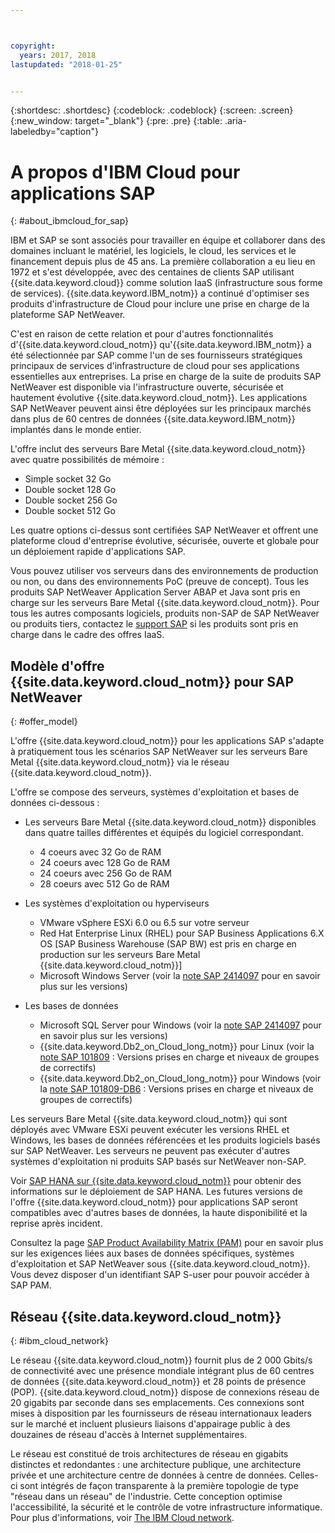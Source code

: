 ```yaml
---



copyright:
  years: 2017, 2018
lastupdated: "2018-01-25"


---
```


{:shortdesc: .shortdesc}
{:codeblock: .codeblock}
{:screen: .screen}
{:new_window: target="_blank"}
{:pre: .pre}
{:table: .aria-labeledby="caption"}


# A propos d'IBM Cloud pour applications SAP
{: #about_ibmcloud_for_sap}

IBM et SAP se sont associés pour travailler en équipe et collaborer dans des domaines incluant le matériel, les logiciels, le cloud, les services et le financement depuis plus de 45 ans. La première collaboration a eu lieu en 1972 et s'est développée, avec des centaines de clients SAP utilisant {{site.data.keyword.cloud}} comme solution IaaS (infrastructure sous forme de services). {{site.data.keyword.IBM_notm}} a  continué d'optimiser ses produits d'infrastructure de Cloud pour inclure une prise en charge de la plateforme SAP NetWeaver. 

C'est en raison de cette relation et pour d'autres fonctionnalités d'{{site.data.keyword.cloud_notm}} qu'{{site.data.keyword.IBM_notm}} a été sélectionnée par SAP comme l'un de ses fournisseurs stratégiques principaux de services d'infrastructure de cloud pour ses applications essentielles aux entreprises. La prise en charge de la suite de produits SAP NetWeaver est disponible via l'infrastructure ouverte, sécurisée et hautement évolutive {{site.data.keyword.cloud_notm}}. Les applications SAP NetWeaver peuvent ainsi être déployées sur les principaux marchés dans plus de 60 centres de données {{site.data.keyword.IBM_notm}} implantés dans le monde entier.

L'offre inclut des serveurs Bare Metal {{site.data.keyword.cloud_notm}} avec quatre possibilités de mémoire :
  * Simple socket 32 Go
  * Double socket 128 Go
  * Double socket 256 Go
  * Double socket 512 Go

Les quatre options ci-dessus sont certifiées SAP NetWeaver et offrent une plateforme cloud d'entreprise évolutive, sécurisée, ouverte et globale pour un déploiement rapide d'applications SAP.

Vous pouvez utiliser vos serveurs dans des environnements de production ou non, ou dans des environnements PoC (preuve de concept). Tous les produits SAP NetWeaver Application Server ABAP et Java sont pris en charge sur les serveurs Bare Metal {{site.data.keyword.cloud_notm}}. Pour tous les autres composants logiciels, produits non-SAP de SAP NetWeaver ou produits tiers, contactez le [support SAP](https://support.sap.com/home.html) si les produits sont pris en charge dans le cadre des offres IaaS.

## Modèle d'offre {{site.data.keyword.cloud_notm}} pour SAP NetWeaver
{: #offer_model}

L'offre {{site.data.keyword.cloud_notm}} pour les applications SAP s'adapte à pratiquement tous les scénarios SAP NetWeaver sur les serveurs Bare Metal {{site.data.keyword.cloud_notm}} via le réseau {{site.data.keyword.cloud_notm}}.

L'offre se compose des serveurs, systèmes d'exploitation et bases de données ci-dessous :
  * Les serveurs Bare Metal {{site.data.keyword.cloud_notm}} disponibles dans quatre tailles différentes et équipés du logiciel correspondant.
      * 4 coeurs avec 32 Go de RAM
      * 24 coeurs avec 128 Go de RAM
      * 24 coeurs avec 256 Go de RAM
      * 28 coeurs avec 512 Go de RAM
      
  * Les systèmes d'exploitation ou hyperviseurs
      * VMware vSphere ESXi 6.0 ou 6.5 sur votre serveur
      * Red Hat Enterprise Linux (RHEL) pour SAP Business Applications 6.X OS [SAP Business Warehouse (SAP BW) est pris en charge en production sur les serveurs Bare Metal {{site.data.keyword.cloud_notm}}]
      * Microsoft Windows Server (voir la [note SAP 2414097](https://launchpad.support.sap.com/#/notes/2414097) pour en savoir plus sur les versions)
      
  * Les bases de données
      * Microsoft SQL Server pour Windows (voir la [note SAP 2414097](https://launchpad.support.sap.com/#/notes/2414097) pour en savoir plus sur les versions)
      * {{site.data.keyword.Db2_on_Cloud_long_notm}} pour Linux (voir la [note SAP 101809](https://launchpad.support.sap.com/#/notes/101809) : Versions prises en charge et niveaux de groupes de correctifs)
      * {{site.data.keyword.Db2_on_Cloud_long_notm}} pour Windows (voir la [note SAP 101809-DB6](https://launchpad.support.sap.com/#/notes/101809) : Versions prises en charge et niveaux de groupes de correctifs)
      
Les serveurs Bare Metal {{site.data.keyword.cloud_notm}} qui sont déployés avec VMware ESXi peuvent exécuter les versions RHEL et Windows, les bases de données référencées et les produits logiciels basés sur SAP NetWeaver. Les serveurs ne peuvent pas exécuter d'autres systèmes d'exploitation ni produits SAP basés sur NetWeaver non-SAP.

Voir [SAP HANA sur {{site.data.keyword.cloud_notm}}](https://console.bluemix.net/doc/infrastructure/sap-hana/hana-index.html#getting-started) pour obtenir des informations sur le déploiement de SAP HANA. Les futures versions de l'offre {{site.data.keyword.cloud_notm}} pour applications SAP seront compatibles avec d'autres bases de données, la haute disponibilité et la reprise après incident.

Consultez la page [SAP Product Availability Matrix (PAM)](https://support.sap.com/en/release-upgrade-maintenance.html#section_1969201630) pour en savoir plus sur les exigences liées aux bases de données spécifiques, systèmes d'exploitation et SAP NetWeaver sous {{site.data.keyword.cloud_notm}}. Vous devez disposer d'un identifiant SAP S-user pour pouvoir accéder à SAP PAM.

## Réseau {{site.data.keyword.cloud_notm}}
{: #ibm_cloud_network}

Le réseau {{site.data.keyword.cloud_notm}} fournit plus de 2 000 Gbits/s de connectivité avec une présence mondiale intégrant plus de 60 centres de données {{site.data.keyword.cloud_notm}} et 28 points de présence (POP). {{site.data.keyword.cloud_notm}} dispose de connexions réseau de 20 gigabits par seconde dans ses emplacements. Ces connexions sont mises à disposition par les fournisseurs de réseau internationaux leaders sur le marché et incluent plusieurs liaisons d'appairage public à des douzaines de réseau d'accès à Internet supplémentaires.

Le réseau est constitué de trois architectures de réseau en gigabits distinctes et redondantes : une architecture publique, une architecture privée et une architecture centre de données à centre de données. Celles-ci sont intégrés de façon transparente à la première topologie de type "réseau dans un réseau" de l'industrie. Cette conception optimise l'accessibilité, la sécurité et le contrôle de votre infrastructure informatique. Pour plus d'informations, voir [The IBM Cloud network](https://www.ibm.com/cloud-computing/bluemix/our-network).
